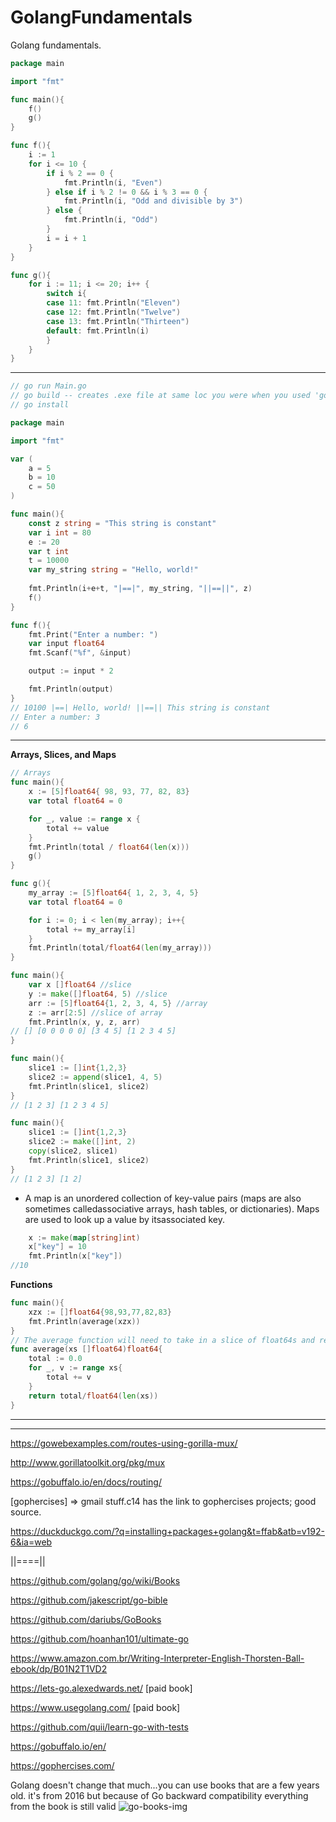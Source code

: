 # GolangFundamentals
Golang fundamentals.


```go
package main

import "fmt"

func main(){
	f()
	g()
}

func f(){
	i := 1
	for i <= 10 {
		if i % 2 == 0 {
			fmt.Println(i, "Even")
		} else if i % 2 != 0 && i % 3 == 0 {
			fmt.Println(i, "Odd and divisible by 3")
		} else {
			fmt.Println(i, "Odd")
		}
		i = i + 1
	}
}

func g(){
	for i := 11; i <= 20; i++ {
		switch i{
		case 11: fmt.Println("Eleven")
		case 12: fmt.Println("Twelve")
		case 13: fmt.Println("Thirteen")
		default: fmt.Println(i) 
		}
	}
}

```
<hr>

```go
// go run Main.go
// go build -- creates .exe file at same loc you were when you used 'go build'
// go install

package main

import "fmt"

var (
	a = 5
	b = 10
	c = 50
)

func main(){
	const z string = "This string is constant"
	var i int = 80
	e := 20
	var t int
	t = 10000
	var my_string string = "Hello, world!"
	
	fmt.Println(i+e+t, "|==|", my_string, "||==||", z)
	f()
}

func f(){
	fmt.Print("Enter a number: ")
	var input float64
	fmt.Scanf("%f", &input)

	output := input * 2

	fmt.Println(output)
}
// 10100 |==| Hello, world! ||==|| This string is constant
// Enter a number: 3
// 6
```

<hr>

**Arrays, Slices, and Maps**
```go
// Arrays
func main(){
	x := [5]float64{ 98, 93, 77, 82, 83}
	var total float64 = 0

	for _, value := range x {
		total += value
	}
	fmt.Println(total / float64(len(x)))
	g()
}

func g(){
	my_array := [5]float64{ 1, 2, 3, 4, 5}
	var total float64 = 0

	for i := 0; i < len(my_array); i++{
		total += my_array[i]
	}
	fmt.Println(total/float64(len(my_array)))
}
```


```go
func main(){
	var x []float64 //slice
	y := make([]float64, 5) //slice
	arr := [5]float64{1, 2, 3, 4, 5} //array
	z := arr[2:5] //slice of array
	fmt.Println(x, y, z, arr)
// [] [0 0 0 0 0] [3 4 5] [1 2 3 4 5]
}
```


```go
func main(){
	slice1 := []int{1,2,3}
	slice2 := append(slice1, 4, 5)
	fmt.Println(slice1, slice2)
}
// [1 2 3] [1 2 3 4 5]

func main(){
	slice1 := []int{1,2,3}
	slice2 := make([]int, 2)
	copy(slice2, slice1)
	fmt.Println(slice1, slice2)
}
// [1 2 3] [1 2]
```
* A map is an unordered collection of key-value pairs (maps are also sometimes calledassociative arrays, hash tables, or dictionaries). Maps are used to look up a value by itsassociated key.
```go
	x := make(map[string]int)
	x["key"] = 10
	fmt.Println(x["key"])
//10
```

**Functions**

```go
func main(){
	xzx := []float64{98,93,77,82,83}
	fmt.Println(average(xzx))
}
// The average function will need to take in a slice of float64s and return one float64.
func average(xs []float64)float64{
	total := 0.0
	for _, v := range xs{
		total += v
	}
	return total/float64(len(xs))
}
```

<hr><hr>

https://gowebexamples.com/routes-using-gorilla-mux/

http://www.gorillatoolkit.org/pkg/mux

https://gobuffalo.io/en/docs/routing/

[gophercises] => gmail stuff.c14 has the link to gophercises projects; good source.

https://duckduckgo.com/?q=installing+packages+golang&t=ffab&atb=v192-6&ia=web

||====||

https://github.com/golang/go/wiki/Books

https://github.com/jakescript/go-bible

https://github.com/dariubs/GoBooks

https://github.com/hoanhan101/ultimate-go

https://www.amazon.com.br/Writing-Interpreter-English-Thorsten-Ball-ebook/dp/B01N2T1VD2

https://lets-go.alexedwards.net/ [paid book]

https://www.usegolang.com/ [paid book]

https://github.com/quii/learn-go-with-tests

https://gobuffalo.io/en/

https://gophercises.com/

Golang doesn't change that much...you can use books that are a few years old.
it's from 2016 but because of Go backward compatibility everything from the book is still valid
![go-books-img](go-books-img)

